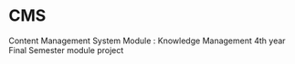 # CMS
Content Management System
Module : Knowledge Management 
4th year Final Semester module project
